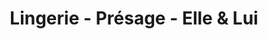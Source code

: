 ---
title: "Lingerie - Présage - Elle & Lui"
url: /saint-maximin-la-sainte-baume/lingerie-presage-elle-et-lui/
shop: vêtements
---